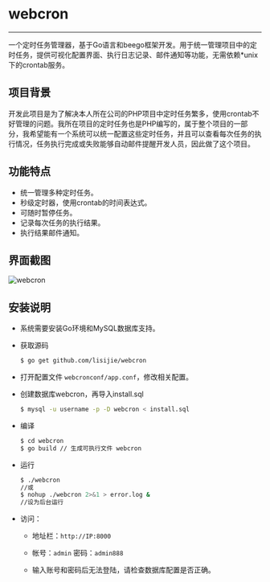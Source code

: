 # webcron
------------

一个定时任务管理器，基于Go语言和beego框架开发。用于统一管理项目中的定时任务，提供可视化配置界面、执行日志记录、邮件通知等功能，无需依赖*unix下的crontab服务。

## 项目背景

开发此项目是为了解决本人所在公司的PHP项目中定时任务繁多，使用crontab不好管理的问题。我所在项目的定时任务也是PHP编写的，属于整个项目的一部分，我希望能有一个系统可以统一配置这些定时任务，并且可以查看每次任务的执行情况，任务执行完成或失败能够自动邮件提醒开发人员，因此做了这个项目。

## 功能特点

* 统一管理多种定时任务。
* 秒级定时器，使用crontab的时间表达式。
* 可随时暂停任务。
* 记录每次任务的执行结果。
* 执行结果邮件通知。

## 界面截图

![webcron](https://raw.githubusercontent.com/lisijie/webcron/master/screenshot.png)


## 安装说明

* 系统需要安装Go环境和MySQL数据库支持。

* 获取源码

    ```bash
    $ go get github.com/lisijie/webcron
    ```
	
* 打开配置文件 `webcronconf/app.conf`，修改相关配置。
	

* 创建数据库webcron，再导入install.sql

    ```bash
    $ mysql -u username -p -D webcron < install.sql
    ```
    
*   编译    

    ```bash
    $ cd webcron
    $ go build // 生成可执行文件 webcron
    ```
    
*   运行
	
    ```bash
    $ ./webcron
    //或
    $ nohup ./webcron 2>&1 > error.log &
    //设为后台运行
    ```

*   访问： 

    * 地址栏：`http://IP:8000`

    * 帐号：`admin` 密码：`admin888`
    
    * 输入账号和密码后无法登陆，请检查数据库配置是否正确。